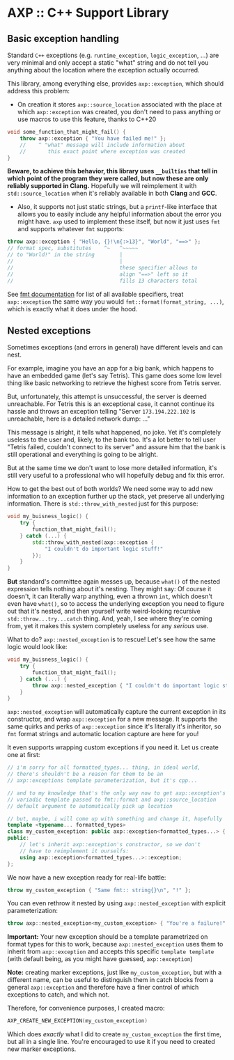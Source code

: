 # AXP :: C++ Support Library

## Basic exception handling

Standard `C++` exceptions (e.g. `runtime_exception`, `logic_exception`, ...) are very minimal and only accept a static "what" string and do not tell you anything about the location where the exception actually occurred.

This library, among everything else, provides `axp::exception`, which should address this problem:
+ On creation it stores `axp::source_location` associated with the place at which `axp::exception` was created, you don't need to pass anything or use macros to use this feature, thanks to C++20

```cpp
void some_function_that_might_fail() {
	throw axp::exception { "You have failed me!" };
	//    ^ "what" message will include information about
	//       this exact point where exception was created
}
```

**Beware, to achieve this behavior, this library uses `__builtins` that tell in which point of the program they were called, but now these are only reliably supported in Clang.** Hopefully we will reimplement it with `std::source_location` when it's reliably available in both **Clang** and **GCC**.

+ Also, it supports not just static strings, but a `printf`-like interface that allows you to easily include any helpful information about the error you might have. `axp` used to implement these itself, but now it just uses `fmt` and supports whatever `fmt` supports:

```cpp
throw axp::exception { "Hello, {}!\n{:>13}", "World", "==>" };
// format spec, substitutes    ^~   ^~~~~~
// to "World!" in the string        |
//                                  |
//                                  these specifier allows to
//                                  align "==>" left so it
//                                  fills 13 characters total
```

See [fmt documentation](fmt.dev) for list of all available specifiers, treat `axp::exception` the same way you would `fmt::format(format_string, ...)`, which is exactly what it does under the hood.

## Nested exceptions

Sometimes exceptions (and errors in general) have different levels and can nest.

For example, imagine you have an app for a big bank, which happens to have an embedded game (let's say Tetris). This game does some low level thing like basic networking to retrieve the highest score from Tetris server.

But, unfortunately, this attempt is unsuccessful, the server is deemed unreachable. For Tetris this is an exceptional case, it cannot continue its hassle and throws an exception telling "Server `173.194.222.102` is unreachable, here is a detailed network dump: ..."

This message is alright, it tells what happened, no joke. Yet it's completely useless to the user and, likely, to the bank too. It's a lot better to tell user "Tetris failed, couldn't connect to its server" and assure him that the bank is still operational and everything is going to be alright.

But at the same time we don't want to lose more detailed information, it's still very useful to a professional who will hopefully debug and fix this error.

How to get the best out of both worlds? We need some way to add new information to an exception further up the stack, yet preserve all underlying information. There is `std::throw_with_nested` just for this purpose:

```cpp
void my_buisness_logic() {
	try {
		function_that_might_fail();
	} catch (...) {
		std::throw_with_nested(axp::exception {
			"I couldn't do important logic stuff!"
		});
	}
}
```

**But** standard's committee again messes up, because `what()` of the nested expression tells nothing about it's nesting. They might say: Of course it doesn't, it can literally warp anything, even a thrown `int`, which doesn't even have `what()`, so to access the underlying exception you need to figure out that it's nested, and then yourself write weird-looking recursive `std::throw...try...catch` thing. And, yeah, I see where they're coming from, yet it makes this system completely useless for any *serious* use.


What to do? `axp::nested_exception` is to rescue! Let's see how the same logic would look like:

```cpp
void my_buisness_logic() {
	try {
		function_that_might_fail();
	} catch (...) {
		throw axp::nested_exception { "I couldn't do important logic stuff!" };
	}
}
```

`axp::nested_exception` will automatically capture the current exception in its constructor, and wrap `axp::exception` for a new message. It supports the same quirks and perks of `axp::exception` since it's literally it's inheritor, so `fmt` format strings and automatic location capture are here for you! 

It even supports wrapping custom exceptions if you need it. Let us create one at first:

```cpp 
// i'm sorry for all formatted_types... thing, in ideal world,
// there's shouldn't be a reason for them to be an
// axp::exceptions template parameterization, but it's cpp...

// and to my knowledge that's the only way now to get axp::exception's
// variadic template passed to fmt::format and axp::source_location
// default argument to automatically pick up location

// but, maybe, i will come up with something and change it, hopefully
template <typename... formatted_types>
class my_custom_exception: public axp::exception<formatted_types...> {
public:
	// let's inherit axp::exception's constructor, so we don't
	// have to reimplement it ourselfs:
	using axp::exception<formatted_types...>::exception;
};
```

We now have a new exception ready for real-life battle:
```cpp
throw my_custom_exception { "Same fmt:: string{}\n", "!" };
```

You can even rethrow it nested by using `axp::nested_exception` with explicit parameterization:
```cpp
throw axp::nested_exception<my_custom_exception> { "You're a failure!" };
```

**Important:** Your new exception should be a template parametrized on format types for this to work, because `axp::nested_exception` uses them to inherit from `axp::exception` and accepts this specific `template template` (with default being, as you might have guessed, `axp::exception`)

**Note:** creating marker exceptions, just like `my_custom_exception`, but with a different name, can be useful to distinguish them in catch blocks from a general `axp::exception` and therefore have a finer control of which exceptions to catch, and which not.

Therefore, for convenience purposes, I created macro:
```cpp
AXP_CREATE_NEW_EXCEPTION(my_custom_exception)
```

Which does *exactly* what I did to create `my_custom_exception` the first time, but all in a single line. You're encouraged to use it if you need to created new marker exceptions.
